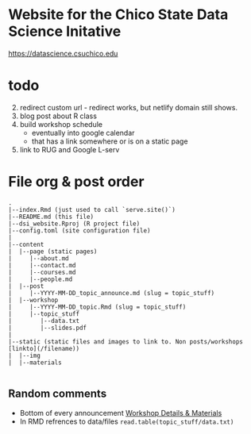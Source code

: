 # Website for the Chico State Data Science Initative

https://datascience.csuchico.edu 

# todo
2. redirect custom url - redirect works, but netlify domain still shows. 
3. blog post about R class
4. build workshop schedule 
    - eventually into google calendar
    - that has a link somewhere or is on a static page
5. link to RUG and Google L-serv


# File org & post order
```
.
|--index.Rmd (just used to call `serve.site()`)
|--README.md (this file)
|--dsi_website.Rproj (R project file)
|--config.toml (site configuration file)
| 
|--content
|  |--page (static pages)
|     |--about.md
|     |--contact.md
|     |--courses.md
|     |--people.md
|  |--post
|     |--YYYY-MM-DD_topic_announce.md (slug = topic_stuff)
|  |--workshop  
|     |--YYYY-MM-DD_topic.Rmd (slug = topic_stuff)
|     |--topic_stuff
|        |--data.txt
|        |--slides.pdf
|
|--static (static files and images to link to. Non posts/workshops [linkto](/filename))
|  |--img
|  |--materials


```


## Random comments 
* Bottom of every announcement [Workshop Details & Materials](/workshop/stat-models-brief/)
* In RMD refrences to data/files `read.table(topic_stuff/data.txt)`

